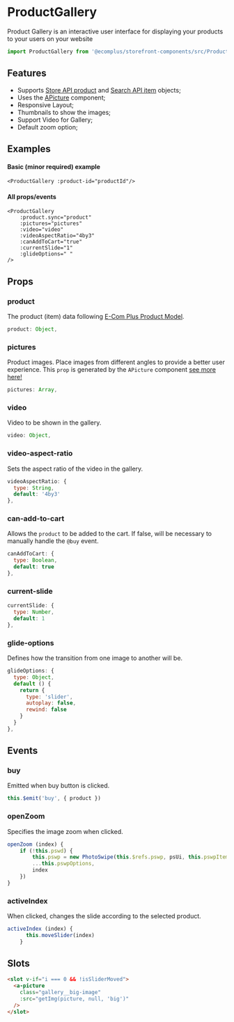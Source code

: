# ProductGallery

Product Gallery is an interactive user interface for displaying your products to your users on your website

```js
import ProductGallery from '@ecomplus/storefront-components/src/ProductGallery.vue'
```

<DemoProductGallery/>

## Features

- Supports [Store API product](https://developers.e-com.plus/docs/api/#/store/products/) and [Search API item](https://developers.e-com.plus/docs/api/#/search/items/) objects;
- Uses the [APicture](https://developers.e-com.plus/storefront/@ecomplus/storefront-components/docs/APicture.html) component;
- Responsive Layout;
- Thumbnails to show the images;
- Support Video for Gallery;
- Default zoom option;

## Examples

#### Basic (minor required) example

```vue
<ProductGallery :product-id="productId"/>
```

#### All props/events

```vue
<ProductGallery
    :product.sync="product"
    :pictures="pictures"
    :video="video"
    :videoAspectRatio="4by3"
    :canAddToCart="true"
    :currentSlide="1"
    :glideOptions=" "
/>
```

## Props

### product

The product (item) data following [E-Com Plus Product Model](https://developers.e-com.plus/docs/api/#/store/products/product-object).


 ```js
product: Object,
```

### pictures

Product images. Place images from different angles to provide a better user experience.
This `prop` is generated by the `APicture` component [see more here!](https://developers.e-com.plus/storefront/@ecomplus/storefront-components/docs/APicture.html)

```js
pictures: Array,
```

### video

Video to be shown in the gallery.

```js
video: Object,
```

### video-aspect-ratio

Sets the aspect ratio of the video in the gallery.

```js
videoAspectRatio: {
  type: String,
  default: '4by3'
},
```

### can-add-to-cart

Allows the `product` to be added to the cart. If false, will be necessary to manually handle the `@buy` event.

```js
canAddToCart: {
  type: Boolean,
  default: true
},
```

### current-slide

```js
currentSlide: {
  type: Number,
  default: 1
},
```

### glide-options

Defines how the transition from one image to another will be.

```js
glideOptions: {
  type: Object,
  default () {
    return {
      type: 'slider',
      autoplay: false,
      rewind: false
    }
  }
},
```

## Events

### buy

Emitted when buy button is clicked.

```js
this.$emit('buy', { product })
```

### openZoom

Specifies the image zoom when clicked.

```js
openZoom (index) {
    if (!this.pswd) {
        this.pswp = new PhotoSwipe(this.$refs.pswp, psUi, this.pswpItems, {
        ...this.pswpOptions,
        index
    })
}
```

### activeIndex

When clicked, changes the slide according to the selected product.

```js
activeIndex (index) {
      this.moveSlider(index)
    }
```

## Slots

```html
<slot v-if="i === 0 && !isSliderMoved">
  <a-picture
    class="gallery__big-image"
    :src="getImg(picture, null, 'big')"
  />
</slot>
```
